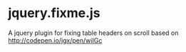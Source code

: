 # jquery.fixme.js 
A jquery plugin for fixing table headers on scroll based on http://codepen.io/jgx/pen/wiIGc
